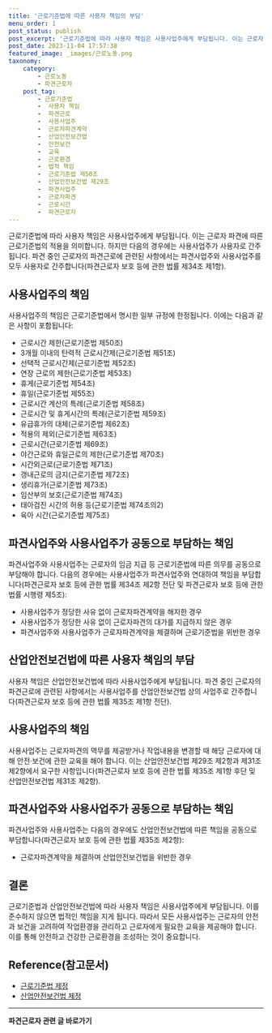 ```yaml
---
title: '근로기준법에 따른 사용자 책임의 부담'
menu_order: 1
post_status: publish
post_excerpt: '근로기준법에 따라 사용자 책임은 사용사업주에게 부담됩니다. 이는 근로자 파견에 따른 근로기준법의 적용을 의미합니다. 하지만 다음의 경우에는 사용사업주가 사용자로 간주됩니다. 파견 중인 근로자의 파견근로에 관련된 사항에서는 파견사업주와 사용사업주를 모두 사용자로 간주합니다 파견근로자 보호 등에 관한 법률 제34조 제1항 .'
post_date: 2023-11-04 17:57:38
featured_image: _images/근로노동.png
taxonomy:
    category:
        - 근로노동
        - 파견근로자
    post_tag:
        - 근로기준법
        -  사용자 책임
        -  파견근로
        -  사용사업주
        -  근로자파견계약
        -  산업안전보건법
        -  안전보건
        -  교육
        -  근로환경
        -  법적 책임
        -  근로기준법 제50조
        -  산업안전보건법 제29조
        -  파견사업주
        -  근로자파견
        -  근로시간
        -  파견근로자
---
```



근로기준법에 따라 사용자 책임은 사용사업주에게 부담됩니다. 이는 근로자 파견에 따른 근로기준법의 적용을 의미합니다. 하지만 다음의 경우에는 사용사업주가 사용자로 간주됩니다. 파견 중인 근로자의 파견근로에 관련된 사항에서는 파견사업주와 사용사업주를 모두 사용자로 간주합니다(파견근로자 보호 등에 관한 법률 제34조 제1항).

## 사용사업주의 책임
사용사업주의 책임은 근로기준법에서 명시한 일부 규정에 한정됩니다. 이에는 다음과 같은 사항이 포함됩니다:
- 근로시간 제한(근로기준법 제50조)
- 3개월 이내의 탄력적 근로시간제(근로기준법 제51조)
- 선택적 근로시간제(근로기준법 제52조)
- 연장 근로의 제한(근로기준법 제53조)
- 휴게(근로기준법 제54조)
- 휴일(근로기준법 제55조)
- 근로시간 계산의 특례(근로기준법 제58조)
- 근로시간 및 휴게시간의 특례(근로기준법 제59조)
- 유급휴가의 대체(근로기준법 제62조)
- 적용의 제외(근로기준법 제63조)
- 근로시간(근로기준법 제69조)
- 야간근로와 휴일근로의 제한(근로기준법 제70조)
- 시간외근로(근로기준법 제71조)
- 갱내근로의 금지(근로기준법 제72조)
- 생리휴가(근로기준법 제73조)
- 임산부의 보호(근로기준법 제74조)
- 태아검진 시간의 허용 등(근로기준법 제74조의2)
- 육아 시간(근로기준법 제75조)

## 파견사업주와 사용사업주가 공동으로 부담하는 책임
파견사업주와 사용사업주는 근로자의 임금 지급 등 근로기준법에 따른 의무를 공동으로 부담해야 합니다. 다음의 경우에는 사용사업주가 파견사업주와 연대하여 책임을 부담합니다(파견근로자 보호 등에 관한 법률 제34조 제2항 전단 및 파견근로자 보호 등에 관한 법률 시행령 제5조):
- 사용사업주가 정당한 사유 없이 근로자파견계약을 해지한 경우
- 사용사업주가 정당한 사유 없이 근로자파견의 대가를 지급하지 않은 경우
- 파견사업주와 사용사업주가 근로자파견계약을 체결하며 근로기준법을 위반한 경우

## 산업안전보건법에 따른 사용자 책임의 부담

사용자 책임은 산업안전보건법에 따라 사용사업주에게 부담됩니다. 파견 중인 근로자의 파견근로에 관련된 사항에서는 사용사업주를 산업안전보건법 상의 사업주로 간주합니다(파견근로자 보호 등에 관한 법률 제35조 제1항 전단).

## 사용사업주의 책임
사용사업주는 근로자파견의 역무를 제공받거나 작업내용을 변경할 때 해당 근로자에 대해 안전·보건에 관한 교육을 해야 합니다. 이는 산업안전보건법 제29조 제2항과 제31조 제2항에서 요구한 사항입니다(파견근로자 보호 등에 관한 법률 제35조 제1항 후단 및 산업안전보건법 제31조 제2항).

## 파견사업주와 사용사업주가 공동으로 부담하는 책임
파견사업주와 사용사업주는 다음의 경우에도 산업안전보건법에 따른 책임을 공동으로 부담합니다(파견근로자 보호 등에 관한 법률 제35조 제2항):
- 근로자파견계약을 체결하며 산업안전보건법을 위반한 경우

## 결론
근로기준법과 산업안전보건법에 따라 사용자 책임은 사용사업주에게 부담됩니다. 이를 준수하지 않으면 법적인 책임을 지게 됩니다. 따라서 모든 사용사업주는 근로자의 안전과 보건을 고려하여 작업환경을 관리하고 근로자에게 필요한 교육을 제공해야 합니다. 이를 통해 안전하고 건강한 근로환경을 조성하는 것이 중요합니다.

## Reference(참고문서)
- [근로기준법 제정](https://www.law.go.kr/%EB%B2%95%EB%A0%B9/%EA%B7%BC%EB%A1%9C%EA%B8%B0%EC%A4%80%EB%B2%95)
- [산업안전보건법 제정](https://www.law.go.kr/%EB%B2%95%EB%A0%B9/%EC%82%B0%EC%97%85%EC%95%88%EC%A0%84%EB%B3%B4%EA%B1%B4%EB%B2%95)
<!-- wp:separator -->
<hr class="wp-block-separator has-alpha-channel-opacity"/>
<!-- /wp:separator -->

<!-- wp:group {"backgroundColor":"base","layout":{"type":"constrained"}} -->
<div class="wp-block-group has-base-background-color has-background"><!-- wp:paragraph {"align":"center","fontSize":"medium"} -->
<p class="has-text-align-center has-large-font-size"><strong>파견근로자 관련 글 바로가기</strong></p>
<!-- /wp:paragraph -->


<!-- wp:latest-posts
{"categories":[{"id":12664,"count":19,"description":"","link":"https://uknowlaw.com/category/%ed%8c%8c%ea%b2%ac%ea%b7%bc%eb%a1%9c%ec%9e%90/","name":"파견근로자","slug":"파견근로자","taxonomy":"category","parent":0,"meta":[],"_links":{"self":[{"href":"https://uknowlaw.com/wp-json/wp/v2/categories/12664"}],"collection":[{"href":"https://uknowlaw.com/wp-json/wp/v2/categories"}],"about":[{"href":"https://uknowlaw.com/wp-json/wp/v2/taxonomies/category"}],"wp:post_type":[{"href":"https://uknowlaw.com/wp-json/wp/v2/posts?categories=12664"}],"curies":[{"name":"wp","href":"https://api.w.org/{rel}","templated":true}]}}],"postsToShow":100,"excerptLength":28,"postLayout":"grid","columns":2,"featuredImageAlign":"left","featuredImageSizeSlug":"large","fontSize":"small"} /--></div>
<!-- /wp:group -->